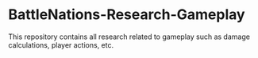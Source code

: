# BattleNations-Research-Gameplay
This repository contains all research related to gameplay such as damage calculations, player actions, etc.
